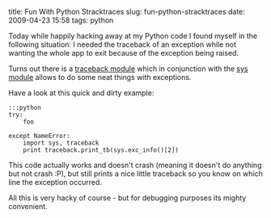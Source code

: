 title: Fun With Python Stracktraces
slug: fun-python-stracktraces
date: 2009-04-23 15:58
tags: python

Today while happily hacking away at my Python code I found myself in the following situation: I needed the traceback of an exception while not wanting the whole app to exit because of the exception being raised.

Turns out there is a [traceback module](http://docs.python.org/library/traceback.html) which in conjunction with the [sys module](http://docs.python.org/library/sys.html) allows to do some neat things with exceptions.

Have a look at this quick and dirty example:

	:::python
	try:
		foo
	
	except NameError:
		import sys, traceback
		print traceback.print_tb(sys.exc_info()[2])

This code actually works and doesn't crash (meaning it doesn't do anything but not crash :P), but still prints a nice little traceback so you know on which line the exception occurred.

All this is very hacky of course - but for debugging purposes its mighty convenient.
